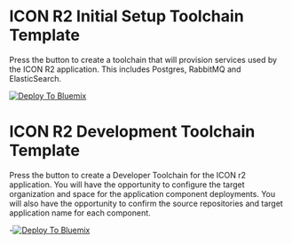 # ICON R2 Initial Setup Toolchain Template

Press the button to create a toolchain that will provision services used by the ICON R2 application.  This includes Postgres, RabbitMQ and ElasticSearch.

[![Deploy To Bluemix](https://console.ng.bluemix.net/devops/graphics/create_toolchain_button.png)](https://console.ehealthontario.ca-east.bluemix.net/devops/setup/deploy/?repository=https%3A//github.com/Shifeng-ON/icon-r2-init-toolchain)


# ICON R2 Development Toolchain Template

Press the button to create a Developer Toolchain for the ICON r2 application.  You will have the opportunity to configure the target organization and space for the application component deployments.  You will also have the opportunity to confirm the source repositories and target application name for each component.

-[![Deploy To Bluemix](https://console.ng.bluemix.net/devops/graphics/create_toolchain_button.png)](https://console.ehealthontario.ca-east.bluemix.net/devops/setup/deploy/?repository=https%3A//github.com/Shifeng-ON/icon-r2-deploy-toolchain)
